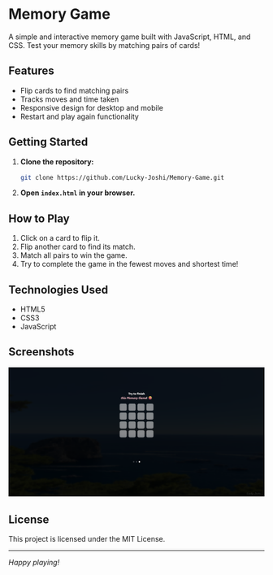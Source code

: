 # Memory Game

A simple and interactive memory game built with JavaScript, HTML, and CSS. Test your memory skills by matching pairs of cards!

## Features

- Flip cards to find matching pairs
- Tracks moves and time taken
- Responsive design for desktop and mobile
- Restart and play again functionality

## Getting Started

1. **Clone the repository:**
    ```bash
    git clone https://github.com/Lucky-Joshi/Memory-Game.git
    ```
2. **Open `index.html` in your browser.**

## How to Play

1. Click on a card to flip it.
2. Flip another card to find its match.
3. Match all pairs to win the game.
4. Try to complete the game in the fewest moves and shortest time!

## Technologies Used

- HTML5
- CSS3
- JavaScript

## Screenshots

![Memory Game Screenshot](Screenshot.png)

## License

This project is licensed under the MIT License.

---

*Happy playing!*